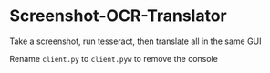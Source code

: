 # Screenshot-OCR-Translator
Take a screenshot, run tesseract, then translate all in the same GUI

Rename `client.py` to `client.pyw` to remove the console
